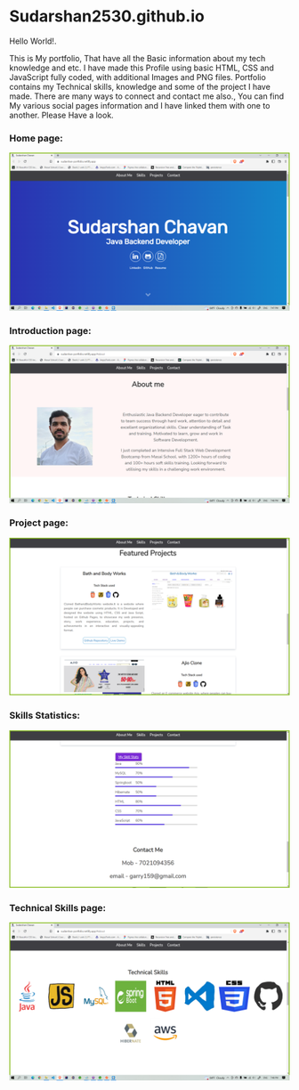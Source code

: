 # Sudarshan2530.github.io

Hello World!.

This is My portfolio, That have all the Basic information about my tech knowledge and etc.
I have made this Profile using basic HTML, CSS and JavaScript fully coded, with additional Images and PNG files.
Portfolio contains my Technical skills, knowledge and some of the project I have made.
There are many ways to connect and contact me also., You can find My various social pages information and I have linked them with one to another.
Please Have a look.

<h3>Home page: </h3>
 <img src="porfolioImages/homePage.png" alt="home page"/>
 
<h3>Introduction page: </h3>
 <img src="porfolioImages/aboutme.png" alt="into page"/>
 
 <h3>Project page: </h3>
 <img src="porfolioImages/featuredProjects.png" alt="project page"/>
 
 <h3>Skills Statistics: </h3>
 <img src="porfolioImages/skill stats.png" alt="skill page"/>
 
 <h3>Technical Skills page: </h3>
 <img src="porfolioImages/technicalSkills.png" alt="into page"/>
 

